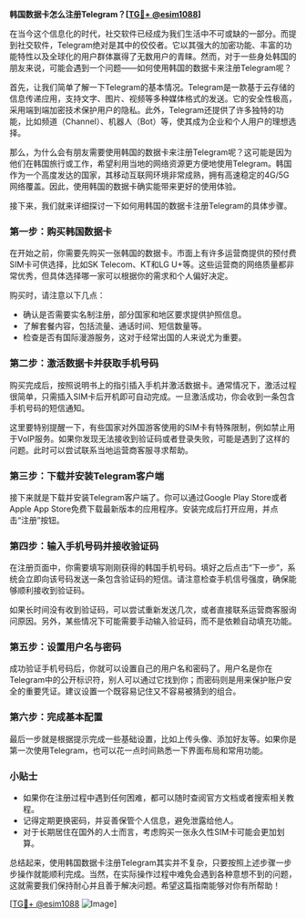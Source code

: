 **韩国数据卡怎么注册Telegram？[[TG💪+ @esim1088](https://t.me/s/esim1088)]**

在当今这个信息化的时代，社交软件已经成为我们生活中不可或缺的一部分。而提到社交软件，Telegram绝对是其中的佼佼者。它以其强大的加密功能、丰富的功能特性以及全球化的用户群体赢得了无数用户的青睐。然而，对于一些身处韩国的朋友来说，可能会遇到一个问题——如何使用韩国的数据卡来注册Telegram呢？

首先，让我们简单了解一下Telegram的基本情况。Telegram是一款基于云存储的信息传递应用，支持文字、图片、视频等多种媒体格式的发送。它的安全性极高，采用端到端加密技术保护用户的隐私。此外，Telegram还提供了许多独特的功能，比如频道（Channel）、机器人（Bot）等，使其成为企业和个人用户的理想选择。

那么，为什么会有朋友需要使用韩国的数据卡来注册Telegram呢？这可能是因为他们在韩国旅行或工作，希望利用当地的网络资源更方便地使用Telegram。韩国作为一个高度发达的国家，其移动互联网环境非常成熟，拥有高速稳定的4G/5G网络覆盖。因此，使用韩国的数据卡确实能带来更好的使用体验。

接下来，我们就来详细探讨一下如何用韩国的数据卡注册Telegram的具体步骤。

### 第一步：购买韩国数据卡

在开始之前，你需要先购买一张韩国的数据卡。市面上有许多运营商提供的预付费SIM卡可供选择，比如SK Telecom、KT和LG U+等。这些运营商的网络质量都非常优秀，但具体选择哪一家可以根据你的需求和个人偏好决定。

购买时，请注意以下几点：
- 确认是否需要实名制注册，部分国家和地区要求提供护照信息。
- 了解套餐内容，包括流量、通话时间、短信数量等。
- 检查是否有国际漫游服务，这对于经常出国的人来说尤为重要。

### 第二步：激活数据卡并获取手机号码

购买完成后，按照说明书上的指引插入手机并激活数据卡。通常情况下，激活过程很简单，只需插入SIM卡后开机即可自动完成。一旦激活成功，你会收到一条包含手机号码的短信通知。

这里要特别提醒一下，有些国家对外国游客使用的SIM卡有特殊限制，例如禁止用于VoIP服务。如果你发现无法接收到验证码或者登录失败，可能是遇到了这样的问题。此时可以尝试联系当地运营商客服寻求帮助。

### 第三步：下载并安装Telegram客户端

接下来就是下载并安装Telegram客户端了。你可以通过Google Play Store或者Apple App Store免费下载最新版本的应用程序。安装完成后打开应用，并点击“注册”按钮。

### 第四步：输入手机号码并接收验证码

在注册页面中，你需要填写刚刚获得的韩国手机号码。填好之后点击“下一步”，系统会立即向该号码发送一条包含验证码的短信。请注意检查手机信号强度，确保能够顺利接收到验证码。

如果长时间没有收到验证码，可以尝试重新发送几次，或者直接联系运营商客服询问原因。另外，某些情况下可能需要手动输入验证码，而不是依赖自动填充功能。

### 第五步：设置用户名与密码

成功验证手机号码后，你就可以设置自己的用户名和密码了。用户名是你在Telegram中的公开标识符，别人可以通过它找到你；而密码则是用来保护账户安全的重要凭证。建议设置一个既容易记住又不容易被猜到的组合。

### 第六步：完成基本配置

最后一步就是根据提示完成一些基础设置，比如上传头像、添加好友等。如果你是第一次使用Telegram，也可以花一点时间熟悉一下界面布局和常用功能。

### 小贴士

- 如果你在注册过程中遇到任何困难，都可以随时查阅官方文档或者搜索相关教程。
- 记得定期更换密码，并妥善保管个人信息，避免泄露给他人。
- 对于长期居住在国外的人士而言，考虑购买一张永久性SIM卡可能会更加划算。

总结起来，使用韩国数据卡注册Telegram其实并不复杂，只要按照上述步骤一步步操作就能顺利完成。当然，在实际操作过程中难免会遇到各种意想不到的问题，这就需要我们保持耐心并且善于解决问题。希望这篇指南能够对你有所帮助！

[[TG💪+ @esim1088](https://t.me/s/esim1088) ![Image](https://i.postimg.cc/4NQfJmqS/Snipaste-2025-05-13-00-14-12.png)]